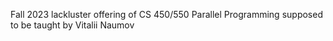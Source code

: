 Fall 2023 lackluster offering of CS 450/550 Parallel Programming supposed to be taught by Vitalii Naumov
